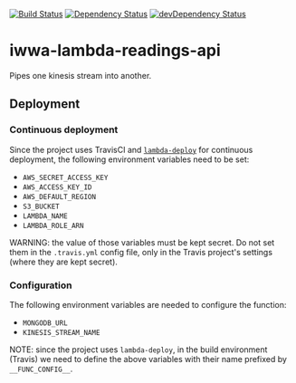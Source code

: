 [![Build Status](https://travis-ci.org/innowatio/iwwa-lambda-readings-api.svg?branch=master)](https://travis-ci.org/innowatio/iwwa-lambda-readings-api)
[![Dependency Status](https://david-dm.org/innowatio/iwwa-lambda-readings-api.svg)](https://david-dm.org/innowatio/iwwa-lambda-readings-api)
[![devDependency Status](https://david-dm.org/innowatio/iwwa-lambda-readings-api/dev-status.svg)](https://david-dm.org/innowatio/iwwa-lambda-readings-api#info=devDependencies)

# iwwa-lambda-readings-api

Pipes one kinesis stream into another.

## Deployment

### Continuous deployment

Since the project uses TravisCI and
[`lambda-deploy`](https://github.com/innowatio/lambda-deploy/) for continuous
deployment, the following environment variables need to be set:

- `AWS_SECRET_ACCESS_KEY`
- `AWS_ACCESS_KEY_ID`
- `AWS_DEFAULT_REGION`
- `S3_BUCKET`
- `LAMBDA_NAME`
- `LAMBDA_ROLE_ARN`

WARNING: the value of those variables must be kept secret. Do not set them in
the `.travis.yml` config file, only in the Travis project's settings (where they
are kept secret).

### Configuration

The following environment variables are needed to configure the function:

- `MONGODB_URL`
- `KINESIS_STREAM_NAME`

NOTE: since the project uses `lambda-deploy`, in the build environment (Travis)
we need to define the above variables with their name prefixed by
`__FUNC_CONFIG__`.
